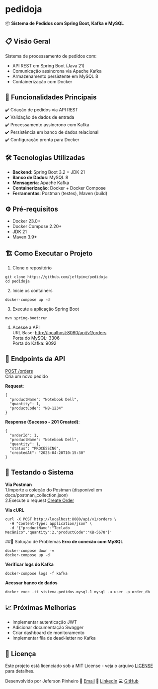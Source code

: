 # pedidoja
📦 **Sistema de Pedidos com Spring Boot, Kafka e MySQL**
## 📋 Visão Geral
Sistema de processamento de pedidos com:
- API REST em Spring Boot (Java 21)
- Comunicação assíncrona via Apache Kafka
- Armazenamento persistente em MySQL 8
- Containerização com Docker

## 🚀 Funcionalidades Principais
✔️ Criação de pedidos via API REST  
✔️ Validação de dados de entrada  
✔️ Processamento assíncrono com Kafka  
✔️ Persistência em banco de dados relacional  
✔️ Configuração pronta para Docker

## 🛠 Tecnologias Utilizadas
- **Backend**: Spring Boot 3.2 + JDK 21
- **Banco de Dados**: MySQL 8
- **Mensageria**: Apache Kafka
- **Containerização**: Docker + Docker Compose
- **Ferramentas**: Postman (testes), Maven (build)

## ⚙️ Pré-requisitos
- Docker 23.0+
- Docker Compose 2.20+
- JDK 21
- Maven 3.9+

## 🏗️ Como Executar o Projeto
1. Clone o repositório
```
git clone https://github.com/jeffpine/pedidoja
cd pedidoja
```
2. Inicie os containers
```
docker-compose up -d
```
3. Execute a aplicação Spring Boot
```
mvn spring-boot:run
```
4. Acesse a API  
URL Base: <u>http://localhost:8080/api/v1/orders</u>  
Porta do MySQL: 3306  
Porta do Kafka: 9092

## 📡 Endpoints da API  
<u>POST /orders</u>  
Cria um novo pedido

**Request**:
```
{
  "productName": "Notebook Dell",
  "quantity": 1,
  "productCode": "NB-1234"
}
```
**Response (Sucesso - 201 Created)**:
```
{
  "orderId": 1,
  "productName": "Notebook Dell",
  "quantity": 1,
  "status": "PROCESSING",
  "createdAt": "2025-04-20T10:15:30"
}
```
## 🧪 Testando o Sistema
**Via Postman**  
1.Importe a coleção do Postman (disponível em docs/postman_collection.json)  
2.Execute o request <u>Create Order</u>

**Via cURL**
```
curl -X POST http://localhost:8080/api/v1/orders \
  -H "Content-Type: application/json" \
  -d '{"productName":"Teclado Mecânico","quantity":2,"productCode":"KB-5678"}'
```
##🐛 Solução de Problemas
**Erro de conexão com MySQL**
```
docker-compose down -v
docker-compose up -d
```
**Verificar logs do Kafka**
```
docker-compose logs -f kafka
```
**Acessar banco de dados**
```
docker exec -it sistema-pedidos-mysql-1 mysql -u user -p order_db
```
## 📈 Próximas Melhorias

- Implementar autenticação JWT
- Adicionar documentação Swagger
- Criar dashboard de monitoramento
- Implementar fila de dead-letter no Kafka

## 📝 Licença
Este projeto está licenciado sob a MIT License - veja o arquivo [LICENSE](https://github.com/jeffpine/pedidoja/blob/main/LICENSE) para detalhes.

Desenvolvido por Jeferson Pinheiro
📧 [Email](iservice.pinheiro@gmail.com)
🔗 [LinkedIn](https://www.linkedin.com/in/eijeffpinheiro/)
💻 [GitHub](https://github.com/jeffpine)
